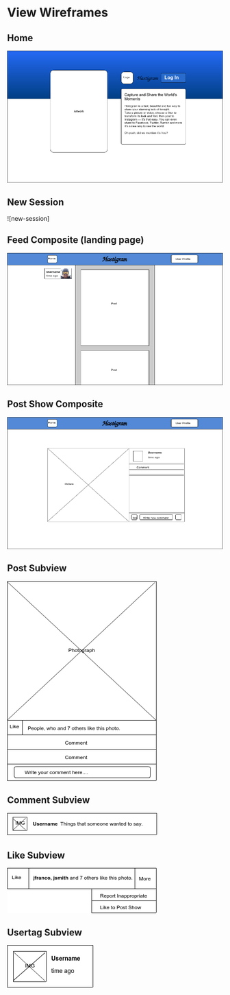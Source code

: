 # View Wireframes

## Home
![home-view]

## New Session
![new-session]

## Feed Composite (landing page)
![feed-composite]

## Post Show Composite
![post-show]

## Post Subview
![post-subview]

## Comment Subview
![comment-subview]

## Like Subview
![like-subview]

## Usertag Subview
![usertag-subview]

[home-view]: ./wireframes/Home.png
[new_session]: ./wireframes/LogIn_View.png
[feed-composite]: ./wireframes/Feed_Composite.png
[post-show]: ./wireframes/PostShow_Composite.png
[post-subview]: ./wireframes/Post_Subview.png
[comment-subview]: ./wireframes/Comment_Subview.png
[like-subview]: ./wireframes/Like_Subview.png
[usertag-subview]: ./wireframes/Usertag_Subview.png

